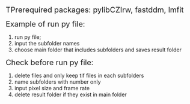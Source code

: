 <span style="font-size: 20px;">TPrerequired packages: pylibCZIrw, fastddm, lmfit</span>

<span style="font-size: 20px;">Example of run py file:</span>
1. run py file;
2. input the subfolder names
3. choose main folder that includes subfolders and saves result folder

<span style="font-size: 20px;">Check before run py file:</span>
1. delete files and only keep tif files in each subfolders 
2. name subfolders with number only
3. input pixel size and frame rate
4. delete result folder if they exist in main folder
